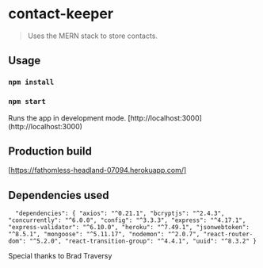 # contact-keeper
> Uses the MERN stack to store contacts.

## Usage

### `npm install`

### `npm start`

Runs the app in development mode.
[http://localhost:3000] (http://localhost:3000)

## Production build
[https://fathomless-headland-07094.herokuapp.com/]

## Dependencies used

`  "dependencies": {
    "axios": "^0.21.1",
    "bcryptjs": "^2.4.3",
    "concurrently": "^6.0.0",
    "config": "^3.3.3",
    "express": "^4.17.1",
    "express-validator": "^6.10.0",
    "heroku": "^7.49.1",
    "jsonwebtoken": "^8.5.1",
    "mongoose": "^5.11.17",
    "nodemon": "^2.0.7",
    "react-router-dom": "^5.2.0",
    "react-transition-group": "^4.4.1",
    "uuid": "^8.3.2"
  }`

Special thanks to Brad Traversy
